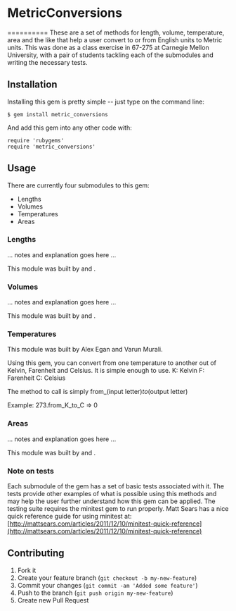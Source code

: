 # MetricConversions
==========
These are a set of methods for length, volume, temperature, area and the like that help a user convert to or from English units to Metric units.  This was done as a class exercise in 67-275 at Carnegie Mellon University, with a pair of students tackling each of the submodules and writing the necessary tests.


Installation
------------
Installing this gem is pretty simple -- just type on the command line:

```  
$ gem install metric_conversions 
```

And add this gem into any other code with:

```  
require 'rubygems'
require 'metric_conversions' 
```


Usage
------------
There are currently four submodules to this gem:

* Lengths
* Volumes
* Temperatures
* Areas


### Lengths ###
... notes and explanation goes here ...

This module was built by <YOUR NAME HERE> and <YOUR NAME HERE>.


### Volumes ###
... notes and explanation goes here ...

This module was built by <YOUR NAME HERE> and <YOUR NAME HERE>.


### Temperatures ###

This module was built by Alex Egan and Varun Murali.

Using this gem, you can convert from one temperature to another out of Kelvin, Farenheit and Celsius. It is simple enough to use.
K: Kelvin
F: Farenheit
C: Celsius

The method to call is simply from_(input letter)_to_(output letter)

Example: 273.from_K_to_C => 0



### Areas ###
... notes and explanation goes here ...

This module was built by <YOUR NAME HERE> and <YOUR NAME HERE>.


### Note on tests ###

Each submodule of the gem has a set of basic tests associated with it.  The tests provide other examples of what is possible using this methods and may help the user further understand how this gem can be applied.  The testing suite requires the minitest gem to run properly.  Matt Sears has a nice quick reference guide for using minitest at: [http://mattsears.com/articles/2011/12/10/minitest-quick-reference](http://mattsears.com/articles/2011/12/10/minitest-quick-reference)


Contributing
------------
1. Fork it
2. Create your feature branch (`git checkout -b my-new-feature`)
3. Commit your changes (`git commit -am 'Added some feature'`)
4. Push to the branch (`git push origin my-new-feature`)
5. Create new Pull Request
